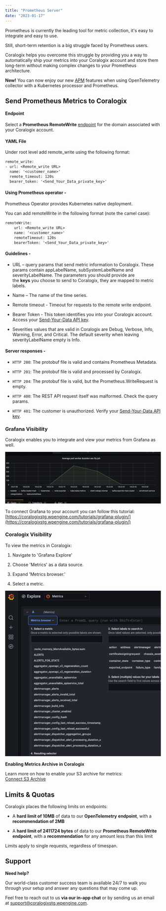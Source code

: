 ```yaml
---
title: "Prometheus Server"
date: "2023-01-17"
---
```


Prometheus is currently the leading tool for metric collection, it's easy to integrate and easy to use.

Still, short-term retention is a big struggle faced by Prometheus users.

Coralogix helps you overcome this struggle by providing you a way to automatically ship your metrics into your Coralogix account and store them long-term without making complex changes to your Prometheus architecture.

**New!** You can now enjoy our new [APM](https://coralogixstg.wpengine.com/docs/apm/) features when using OpenTelemetry collector with a Kubernetes processor and Prometheus.

## Send Prometheus Metrics to Coralogix

#### Endpoint

Select a **Prometheus RemoteWrite** [endpoint](https://coralogixstg.wpengine.com/docs/coralogix-endpoints/) for the domain associated with your Coralogix account.

#### YAML File

Under root level add remote\_write using the following format:

```
remote_write:
- url: <Remote_write URL>
  name: '<customer_name>'
  remote_timeout: 120s
  bearer_token: '<Send_Your_Data_private_key>'
```

#### Using Prometheus operator -

Prometheus Operator provides Kubernetes native deployment.

You can add remoteWrite in the following format (note the camel case):

```
remoteWrite:
    url: <Remote_write URL>
    name: '<customer_name>'
    remoteTimeout: 120s
    bearerToken: '<Send_Your_Data_private_key>'
```

#### Guidelines -

- URL – query params that send metric information to Coralogix. These params contain appLabelName, subSystemLabelName and severityLabelName. The parameters you should provide are the **keys** you choose to send to Coralogix, they are mapped to metric labels.

- Name – The name of the time series.

- Remote timeout - Timeout for requests to the remote write endpoint.

- Bearer Token - This token identifies you into your Coralogix account.  Access your [Send-Your-Data API key](https://coralogixstg.wpengine.com/docs/send-your-data-api-key/).

- Severities values that are valid in Coralogix are Debug, Verbose, Info, Warning, Error, and Critical. The default severity when leaving severityLabelName empty is Info.

#### Server responses -

- `HTTP 200`: The protobuf file is valid and contains Prometheus Metadata.

- `HTTP 201`: The protobuf file is valid and processed by Coralogix.

- `HTTP 204`: The protobuf file is valid, but the Prometheus.WriteRequest is empty.

- `HTTP 400`: The REST API request itself was malformed. Check the query params.

- `HTTP 401`: The customer is unauthorized. Verify your [Send-Your-Data API key](https://coralogixstg.wpengine.com/docs/send-your-data-api-key/).

### Grafana Visibility

Coralogix enables you to integrate and view your metrics from Grafana as well.

![prometheus grafana](images/image-4-700x231.png)

To connect Grafana to your account you can follow this tutorial: [https://coralogixstg.wpengine.com/tutorials/grafana-plugin/](https://coralogixstg.wpengine.com/tutorials/grafana-plugin/)

### Coralogix Visibility

To view the metrics in Coralogix:

1. Navigate to 'Grafana Explore'

3. Choose 'Metrics' as a data source.

5. Expand 'Metrics browser.'

7. Select a metric.

![](images/Coralogix-Grafana-Explore-metrics.png)

**Enabling Metrics Archive in Coralogix**

Learn more on how to enable your S3 archive for metrics:  
[Connect S3 Archive](https://coralogixstg.wpengine.com/docs/archive-s3-bucket-forever/)

## Limits & Quotas

Coralogix places the following limits on endpoints:

- A **hard limit of 10MB** of data to our **OpenTelemetry** **endpoint**, with a **recommendation of 2MB**

- A **hard limit of 2411724 bytes** of data to our **Prometheus RemoteWrite** **endpoint**, with a **recommendation** for any amount less than this limit

Limits apply to single requests, regardless of timespan.

## Support

**Need help?**

Our world-class customer success team is available 24/7 to walk you through your setup and answer any questions that may come up.

Feel free to reach out to us **via our in-app chat** or by sending us an email at [support@coralogixstg.wpengine.com](mailto:support@coralogixstg.wpengine.com).
